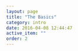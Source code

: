 ```yaml
---
layout: page
title: "The Basics"
category: intro
date: 2016-04-08 12:44:47
active_item: ""
order: 2
---
```


